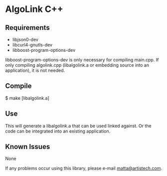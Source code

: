 # AlgoLink C++

## Requirements

- libjson0-dev
- libcurl4-gnutls-dev
- libboost-program-options-dev

libboost-program-options-dev is only necessary for compiling main.cpp. If only compiling algolink.cpp (libalgolink.a or embedding source into an application), it is not needed.

## Compile

$ make [libalgolink.a]

## Use

This will generate a libalgolink.a that can be used linked against. Or the code can be integrated into an existing application.

## Known Issues

None

If any problems occur using this library, please e-mail matta@artistech.com.
